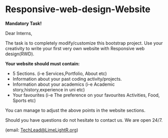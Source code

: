 # Responsive-web-design-Website
**Mandatory Task!**

Dear Interns,

The task is to completely modify/customize this bootstrap project. Use your creativity to write your first very own website with Responsive web design(RWD).

**Your website should must contain:**
* 5 Sections. (i-e Services,Portfolio, About etc)
* Information about your past coding activity/projects.
* Information about your academics (i-e Academic story,history,experience in uni etc)
* Your favourites (i-e The preference on your favourites Activities, Food, Sports etc)

You can manage to adjust the above points in the website sections.

Should you have questions do not hesitate to contact us. We are open 24/7.

(email: TechLead@LimeLightR.org)
